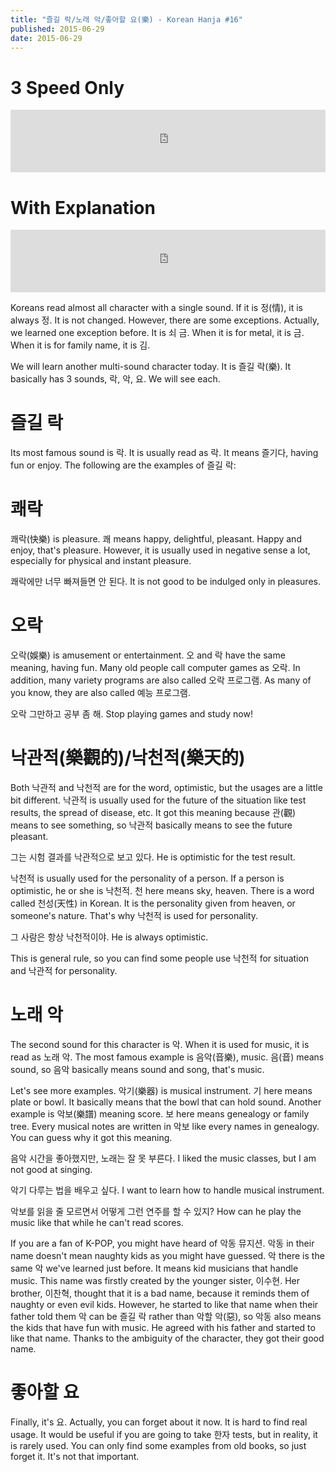 ```yaml
---
title: "즐길 락/노래 악/좋아할 요(樂) - Korean Hanja #16"
published: 2015-06-29
date: 2015-06-29
---
```


#  3 Speed Only

<iframe id="audio_iframe" src="https://www.podbean.com/media/player/z9xuy-56fed0?skin=2" width="100%" height="100" frameborder="0" scrolling="no"></iframe>

#  With Explanation

<iframe id="audio_iframe" src="https://www.podbean.com/media/player/q4umh-56fed3?skin=2" width="100%" height="100" frameborder="0" scrolling="no"></iframe>

Koreans read almost all character with a single sound. If it is 정(情), it is always 정. It is not changed. However, there are some exceptions. Actually, we learned one exception before. It is 쇠 금. When it is for metal, it is 금. When it is for family name, it is 김.

We will learn another multi-sound character today. It is 즐길 락(樂). It basically has 3 sounds, 락, 악, 요. We will see each.

#  즐길 락

Its most famous sound is 락. It is usually read as 락. It means 즐기다, having fun or enjoy. The following are the examples of 즐길 락:

#  쾌락

쾌락(快樂) is pleasure. 쾌 means happy, delightful, pleasant. Happy and enjoy, that's pleasure. However, it is usually used in negative sense a lot, especially for physical and instant pleasure.

쾌락에만 너무 빠져들면 안 된다.
It is not good to be indulged only in pleasures.

#  오락

오락(娛樂) is amusement or entertainment. 오 and 락 have the same meaning, having fun. Many old people call computer games as 오락. In addition, many variety programs are also called 오락 프로그램. As many of you know, they are also called 예능 프로그램.

오락 그만하고 공부 좀 해.
Stop playing games and study now!

#  낙관적(樂觀的)/낙천적(樂天的)

Both 낙관적 and 낙천적 are for the word, optimistic, but the usages are a little bit different. 낙관적 is usually used for the future of the situation like test results, the spread of disease, etc. It got this meaning because 관(觀) means to see something, so 낙관적 basically means to see the future pleasant.

그는 시험 결과를 낙관적으로 보고 있다.
He is optimistic for the test result.

낙천적 is usually used for the personality of a person. If a person is optimistic, he or she is 낙천적. 천 here means sky, heaven. There is a word called 천성(天性) in Korean. It is the personality given from heaven, or someone's nature. That's why 낙천적 is used for personality.

그 사람은 항상 낙천적이야.
He is always optimistic.

This is general rule, so you can find some people use 낙천적 for situation and 낙관적 for personality.

#  노래 악

The second sound for this character is 악. When it is used for music, it is read as 노래 악. The most famous example is 음악(音樂), music. 음(音) means sound, so 음악 basically means sound and song, that's music.

Let's see more examples. 악기(樂器) is musical instrument. 기 here means plate or bowl. It basically means that the bowl that can hold sound. Another example is 악보(樂譜) meaning score. 보 here means genealogy or family tree. Every musical notes are written in 악보 like every names in genealogy. You can guess why it got this meaning.

음악 시간을 좋아했지만, 노래는 잘 못 부른다.
I liked the music classes, but I am not good at singing.

악기 다루는 법을 배우고 싶다.
I want to learn how to handle musical instrument.

악보를 읽을 줄 모르면서 어떻게 그런 연주를 할 수 있지?
How can he play the music like that while he can't read scores.

If you are a fan of K-POP, you might have heard of 악동 뮤지션. 악동 in their name doesn't mean naughty kids as you might have guessed. 악 there is the same 악 we've learned just before. It means kid musicians that handle music. This name was firstly created by the younger sister, 이수현. Her brother, 이찬혁, thought that it is a bad name, because it reminds them of naughty or even evil kids. However, he started to like that name when their father told them 악 can be 즐길 락 rather than 악할 악(惡), so 악동 also means the kids that have fun with music. He agreed with his father and started to like that name. Thanks to the ambiguity of the character, they got their good name.

#  좋아할 요

Finally, it's 요. Actually, you can forget about it now. It is hard to find real usage. It would be useful if you are going to take 한자 tests, but in reality, it is rarely used. You can only find some examples from old books, so just forget it. It's not that important.